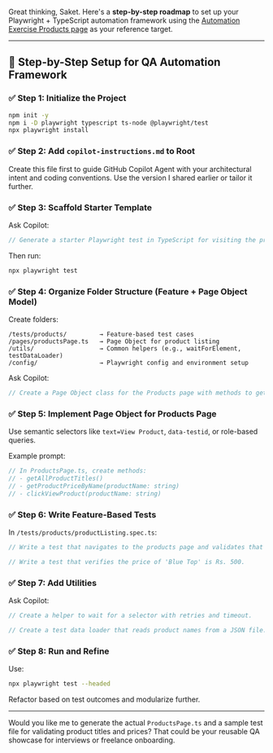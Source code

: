 Great thinking, Saket. Here's a **step-by-step roadmap** to set up your Playwright + TypeScript automation framework using the [Automation Exercise Products page](https://automationexercise.com/products) as your reference target.

---

## 🧭 Step-by-Step Setup for QA Automation Framework

### ✅ Step 1: Initialize the Project
```bash
npm init -y
npm i -D playwright typescript ts-node @playwright/test
npx playwright install
```

### ✅ Step 2: Add `copilot-instructions.md` to Root
Create this file first to guide GitHub Copilot Agent with your architectural intent and coding conventions. Use the version I shared earlier or tailor it further.

### ✅ Step 3: Scaffold Starter Template
Ask Copilot:
```ts
// Generate a starter Playwright test in TypeScript for visiting the products page and validating product titles.
```

Then run:
```bash
npx playwright test
```

### ✅ Step 4: Organize Folder Structure (Feature + Page Object Model)
Create folders:
```
/tests/products/         → Feature-based test cases
/pages/productsPage.ts   → Page Object for product listing
/utils/                  → Common helpers (e.g., waitForElement, testDataLoader)
/config/                 → Playwright config and environment setup
```

Ask Copilot:
```ts
// Create a Page Object class for the Products page with methods to get product names and prices.
```

### ✅ Step 5: Implement Page Object for Products Page
Use semantic selectors like `text=View Product`, `data-testid`, or role-based queries.

Example prompt:
```ts
// In ProductsPage.ts, create methods:
// - getAllProductTitles()
// - getProductPriceByName(productName: string)
// - clickViewProduct(productName: string)
```

### ✅ Step 6: Write Feature-Based Tests
In `/tests/products/productListing.spec.ts`:
```ts
// Write a test that navigates to the products page and validates that at least 10 products are listed.
```

```ts
// Write a test that verifies the price of 'Blue Top' is Rs. 500.
```

### ✅ Step 7: Add Utilities
Ask Copilot:
```ts
// Create a helper to wait for a selector with retries and timeout.
```

```ts
// Create a test data loader that reads product names from a JSON file.
```

### ✅ Step 8: Run and Refine
Use:
```bash
npx playwright test --headed
```
Refactor based on test outcomes and modularize further.

---

Would you like me to generate the actual `ProductsPage.ts` and a sample test file for validating product titles and prices? That could be your reusable QA showcase for interviews or freelance onboarding.